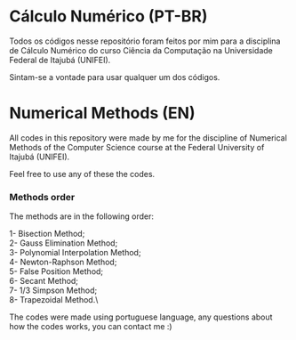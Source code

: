 # Cálculo Numérico (PT-BR)

Todos os códigos nesse repositório foram feitos por mim para a disciplina de Cálculo Numérico do curso Ciência da Computação na Universidade Federal de Itajubá (UNIFEI).

Sintam-se a vontade para usar qualquer um dos códigos.

# Numerical Methods (EN)

All codes in this repository were made by me for the discipline of Numerical Methods of the Computer Science course at the Federal University of Itajubá (UNIFEI).

Feel free to use any of these the codes.

### Methods order

The methods are in the following order:

1- Bisection Method;\
2- Gauss Elimination Method;\
3- Polynomial Interpolation Method;\
4- Newton-Raphson Method;\
5- False Position Method;\
6- Secant Method;\
7- 1/3 Simpson Method;\
8- Trapezoidal Method.\

The codes were made using portuguese language, any questions about how the codes works, you can contact me :)

